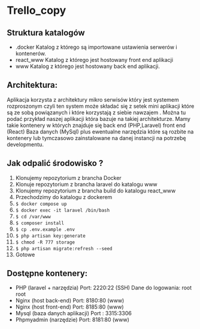 # Trello_copy

## Struktura katalogów
- .docker
	Katalog z którego są importowane ustawienia serwerów i kontenerów.
- react_www 
	Katalog z którego jest hostowany front end aplikacji 
- www 
	Katalog z którego jest hostowany back end aplikacji.
	

## Architektura:

Aplikacja korzysta z architektury mikro serwisów który jest systemem rozproszonym czyli ten system może składać się z setek mini aplikacji które są ze sobą powiązanych i które korzystają z siebie nawzajem . Można tu podać przykład naszej aplikacji która bazuje na takiej architekturze. Mamy takie kontenery w których znajduje się back end (PHP,Laravel) front end (React) Baza danych (MySql) plus ewentualne narzędzia które  są rozbite na kontenery lub tymczasowo zainstalowane na danej instancji na potrzebę developmentu.



## Jak odpalić środowisko ?
1. Klonujemy repozytorium z brancha Docker
2. Klonuje repozytorium z brancha laravel do katalogu www
3. Klonujemy repozytorium z brancha build do katalogu react_www
4. Przechodzimy do katalogu z dockerem
5. `$ docker compose up`
6. `$ docker exec -it laravel /bin/bash`
7. `$ cd /var/www`
8. `$ composer install`
9. `$ cp .env.example .env`
10. `$ php artisan key:generate`
11. `$ chmod -R 777 storage`
12. `$ php artisan migrate:refresh --seed`
13. Gotowe
## Dostępne kontenery:
- PHP (laravel + narzędzia) Port:  2220:22 (SSH)
	Dane do logowania:
	root
	root
- Nginx (host back-end) Port: 8180:80 (www)
- Nginx (host front-end) Port: 8185:80 (www)
- Mysql (baza danych aplikacji) Port : 3315:3306 
- Phpmyadmin (narzędzie) Port: 8181:80 (www)
